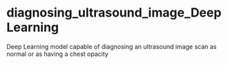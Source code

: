 # diagnosing_ultrasound_image_DeepLearning
Deep Learning model capable of diagnosing an ultrasound image scan as normal or as having a chest opacity 

